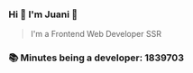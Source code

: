 ### Hi 👋 I&#39;m Juani 🦁

> I&#39;m a Frontend Web Developer SSR

### 📚 Minutes being a developer: 1839703
